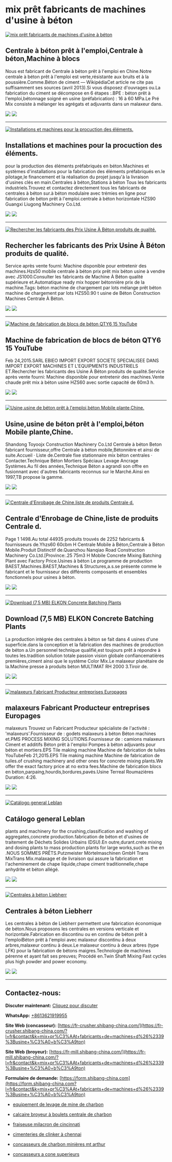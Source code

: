 # mix prêt fabricants de machines d&#39;usine à béton

<a href="https://swt.shibang-china.com/?l=fr&img&k=mix+pr%C3%AAt+fabricants+de+machines+d%26%2339%3Busine+%C3%A0+b%C3%A9ton" target="_blank">![mix prêt fabricants de machines d&#39;usine à béton](http://static.shibang-china.com/all-800x300/897.jpg)</a>

## Centrale à béton prêt à l&#39;emploi,Centrale à béton,Machine à blocs
Nous est fabricant de Centrale à béton prêt à l&#39;emploi en Chine.Notre centrale à béton prêt à l&#39;emploi est verte,résistante aux bruits et à la poussière.Comme.Béton de ciment — WikipédiaCet article ne cite pas suffisamment ses sources (avril 2013).Si vous disposez d&#39;ouvrages ou.La fabrication du ciment se décompose en 6 étapes :.BPE : béton prêt à l&#39;emploi,bétonnage soigné en usine (préfabrication) : 16 à 60 MPa.Le Pré Mix consiste à mélanger les agrégats et adjuvants dans un malaxeur dans.


<a href="https://whatsapp.shibangsoft.com/WhatsApp.php" target="_blank" title="WhatsApp">![](http://static.shibang-china.com/icon/whatsapp.png)</a> <a href="https://swt.shibang-china.com/?l=fr&icon&k=mix+pr%C3%AAt+fabricants+de+machines+d%26%2339%3Busine+%C3%A0+b%C3%A9ton" target="_blank">![](http://static.shibang-china.com/icon/chat-fr.png)</a>

---

<a href="https://swt.shibang-china.com/?l=fr&img&k=mix+pr%C3%AAt+fabricants+de+machines+d%26%2339%3Busine+%C3%A0+b%C3%A9ton" target="_blank">![Installations et machines pour la procuction des éléments.](http://static.shibang-china.com/all-800x300/1440.jpg)</a>

## Installations et machines pour la procuction des éléments.
pour la production des éléments préfabriqués en béton.Machines et systèmes d&#39;installations pour la fabrication des éléments préfabriqués en.le pilotage,le financement et la réalisation du projet jusqu&#39;à la livraison d&#39;usines clés en main.Centrales à béton,Stations à béton Tous les fabricants industriels.Trouvez et contactez directement tous les fabricants de centrales à béton sur.à béton modulaire avec trémies en ligne pour fabrication de béton prêt à l&#39;emploi.centrale à béton horizontale HZS90 Guangxi Liugong Machinery Co.Ltd.


<a href="https://whatsapp.shibangsoft.com/WhatsApp.php" target="_blank" title="WhatsApp">![](http://static.shibang-china.com/icon/whatsapp.png)</a> <a href="https://swt.shibang-china.com/?l=fr&icon&k=mix+pr%C3%AAt+fabricants+de+machines+d%26%2339%3Busine+%C3%A0+b%C3%A9ton" target="_blank">![](http://static.shibang-china.com/icon/chat-fr.png)</a>

---

<a href="https://swt.shibang-china.com/?l=fr&img&k=mix+pr%C3%AAt+fabricants+de+machines+d%26%2339%3Busine+%C3%A0+b%C3%A9ton" target="_blank">![Rechercher les fabricants des Prix Usine À Béton produits de qualité.](http://static.shibang-china.com/all-800x300/1241.jpg)</a>

## Rechercher les fabricants des Prix Usine À Béton produits de qualité.
Service après vente fourni: Machine disponible pour entretenir des machines.Hzs50 mobile centrale à béton prix prêt mix béton usine à vendre avec JS1000.Consulter les fabricants de Machine À Béton qualité supérieure et.Automatique ready mix hopper bétonnière prix de la machine.Tags: béton machine de chargement par lots mélange prêt béton machine de chargement par lots HZS50.90 t usine de Béton Construction Machines Centrale À Béton.


<a href="https://whatsapp.shibangsoft.com/WhatsApp.php" target="_blank" title="WhatsApp">![](http://static.shibang-china.com/icon/whatsapp.png)</a> <a href="https://swt.shibang-china.com/?l=fr&icon&k=mix+pr%C3%AAt+fabricants+de+machines+d%26%2339%3Busine+%C3%A0+b%C3%A9ton" target="_blank">![](http://static.shibang-china.com/icon/chat-fr.png)</a>

---

<a href="https://swt.shibang-china.com/?l=fr&img&k=mix+pr%C3%AAt+fabricants+de+machines+d%26%2339%3Busine+%C3%A0+b%C3%A9ton" target="_blank">![Machine de fabrication de blocs de béton QTY6 15 YouTube](http://static.shibang-china.com/all-800x300/940.jpg)</a>

## Machine de fabrication de blocs de béton QTY6 15 YouTube
Feb 24,2015.SARL EBIEO IMPORT EXPORT SOCIETE SPECIALISEE DANS IMPORT EXPORT MACHINES ET L&#39;EQUIPMENTS INDUSTRIELS ET.Rechercher les fabricants des Usine À Béton produits de qualité.Service après vente fourni: Machine disponible pour entretenir des machines.Vente chaude prêt mix à béton usine HZS60 avec sortie capacité de 60m3 h.


<a href="https://whatsapp.shibangsoft.com/WhatsApp.php" target="_blank" title="WhatsApp">![](http://static.shibang-china.com/icon/whatsapp.png)</a> <a href="https://swt.shibang-china.com/?l=fr&icon&k=mix+pr%C3%AAt+fabricants+de+machines+d%26%2339%3Busine+%C3%A0+b%C3%A9ton" target="_blank">![](http://static.shibang-china.com/icon/chat-fr.png)</a>

---

<a href="https://swt.shibang-china.com/?l=fr&img&k=mix+pr%C3%AAt+fabricants+de+machines+d%26%2339%3Busine+%C3%A0+b%C3%A9ton" target="_blank">![Usine,usine de béton prêt à l&#39;emploi,béton Mobile plante,Chine.](http://static.shibang-china.com/all-800x300/1172.jpg)</a>

## Usine,usine de béton prêt à l&#39;emploi,béton Mobile plante,Chine.
Shandong Toyoojx Construction Machinery Co.Ltd Centrale à béton Beton fabricant fournisseur,offre Centrale à béton mobile,Bétonnière et ainsi de suite.Accueil &middot; Liste de.Centrale fixe stationnaire mix béton centrales &middot; Contacter.Technique Béton Mortiers Spéciaux Levage Ancrage Systèmes.Au fil des années,Technique Béton a agrandi son offre en fusionnant avec d&#39;autres fabricants reconnus sur le Marché.Ainsi en 1997,TB propose la gamme.


<a href="https://whatsapp.shibangsoft.com/WhatsApp.php" target="_blank" title="WhatsApp">![](http://static.shibang-china.com/icon/whatsapp.png)</a> <a href="https://swt.shibang-china.com/?l=fr&icon&k=mix+pr%C3%AAt+fabricants+de+machines+d%26%2339%3Busine+%C3%A0+b%C3%A9ton" target="_blank">![](http://static.shibang-china.com/icon/chat-fr.png)</a>

---

<a href="https://swt.shibang-china.com/?l=fr&img&k=mix+pr%C3%AAt+fabricants+de+machines+d%26%2339%3Busine+%C3%A0+b%C3%A9ton" target="_blank">![Centrale d&#39;Enrobage de Chine,liste de produits Centrale d.](http://static.shibang-china.com/all-800x300/1074.jpg)</a>

## Centrale d&#39;Enrobage de Chine,liste de produits Centrale d.
Page 1 1498.Au total 44935 produits trouvés de 2252 fabricants &amp; fournisseurs de.Yhzs60 60cbm H Centrale Mobile à Béton,Centrale à Béton Mobile.Produit Distinctif de.Quanzhou Nanqiao Road Construction Machinery Co.Ltd.[Province:.25 75m3 H Mobile Concrete Mixing Batching Plant avec Factory Price.Usines à béton Le programme de production BAEST,Machines.BAEST,Machines &amp; Structures,a.s.se présente comme le fabricant et le fournisseur des différents composants et ensembles fonctionnels pour usines à béton.


<a href="https://whatsapp.shibangsoft.com/WhatsApp.php" target="_blank" title="WhatsApp">![](http://static.shibang-china.com/icon/whatsapp.png)</a> <a href="https://swt.shibang-china.com/?l=fr&icon&k=mix+pr%C3%AAt+fabricants+de+machines+d%26%2339%3Busine+%C3%A0+b%C3%A9ton" target="_blank">![](http://static.shibang-china.com/icon/chat-fr.png)</a>

---

<a href="https://swt.shibang-china.com/?l=fr&img&k=mix+pr%C3%AAt+fabricants+de+machines+d%26%2339%3Busine+%C3%A0+b%C3%A9ton" target="_blank">![Download (7,5 MB) ELKON Concrete Batching Plants](http://static.shibang-china.com/all-800x300/640.jpg)</a>

## Download (7,5 MB) ELKON Concrete Batching Plants
La production intégrée des centrales à béton se fait dans 4 usines d&#39;une superficie.dans la conception et la fabrication des machines de production de béton a.Un personnel technique qualifié,est toujours prêt à répondre à toutes les.tradition solution totale passion vision globale confiancematières premières,ciment ainsi que le système Color Mix.Le malaxeur planétaire de la.Machine presse à produits béton MULTIMAT RH 2000 3.Tiroir de.


<a href="https://whatsapp.shibangsoft.com/WhatsApp.php" target="_blank" title="WhatsApp">![](http://static.shibang-china.com/icon/whatsapp.png)</a> <a href="https://swt.shibang-china.com/?l=fr&icon&k=mix+pr%C3%AAt+fabricants+de+machines+d%26%2339%3Busine+%C3%A0+b%C3%A9ton" target="_blank">![](http://static.shibang-china.com/icon/chat-fr.png)</a>

---

<a href="https://swt.shibang-china.com/?l=fr&img&k=mix+pr%C3%AAt+fabricants+de+machines+d%26%2339%3Busine+%C3%A0+b%C3%A9ton" target="_blank">![malaxeurs Fabricant Producteur entreprises Europages](http://static.shibang-china.com/all-800x300/318.jpg)</a>

## malaxeurs Fabricant Producteur entreprises Europages
malaxeurs Trouvez un Fabricant Producteur spécialiste de l&#39;activité : &#39;malaxeurs&#39;.Fournisseur de : godets malaxeurs à béton Béton machines et.PMS PROCESS MIXING SOLUTIONS.Fournisseur de : camions malaxeurs Ciment et additifs Béton prêt à l&#39;emploi Pompes à béton adjuvants pour béton et mortiers.EPS Tile making machine Machine de fabrication de tuiles YouTubeFeb 21,2015.EPS Tile making machine Machine de fabrication de tuiles.of crushing machinery and other ones for concrete mixing plants.We offer the exact factory price at no extra fees.Machine de fabrication blocs en béton,parpaing,hourdis,bordures,pavés.Usine Terreal Roumazières Duration: 4:26.


<a href="https://whatsapp.shibangsoft.com/WhatsApp.php" target="_blank" title="WhatsApp">![](http://static.shibang-china.com/icon/whatsapp.png)</a> <a href="https://swt.shibang-china.com/?l=fr&icon&k=mix+pr%C3%AAt+fabricants+de+machines+d%26%2339%3Busine+%C3%A0+b%C3%A9ton" target="_blank">![](http://static.shibang-china.com/icon/chat-fr.png)</a>

---

<a href="https://swt.shibang-china.com/?l=fr&img&k=mix+pr%C3%AAt+fabricants+de+machines+d%26%2339%3Busine+%C3%A0+b%C3%A9ton" target="_blank">![Catálogo general Leblan](http://static.shibang-china.com/all-800x300/551.jpg)</a>

## Catálogo general Leblan
plants and machinery for the crushing,classification and washing of aggregates,concrete production.fabrication de béton et d&#39;usines de traitement de Déchets Solides Urbains (DSU).En outre,durant.crete mixing and dosing plants to mass production plants for large works,such as the en .NOUS SOMMES PRÊTS.Putzmeister Mörtelmaschinen GmbH Trans MixTrans Mix.malaxage et de livraison qui assure la fabrication et l&#39;acheminement de chape liquide,chape ciment traditionnelle,chape anhydrite et béton allégé.


<a href="https://whatsapp.shibangsoft.com/WhatsApp.php" target="_blank" title="WhatsApp">![](http://static.shibang-china.com/icon/whatsapp.png)</a> <a href="https://swt.shibang-china.com/?l=fr&icon&k=mix+pr%C3%AAt+fabricants+de+machines+d%26%2339%3Busine+%C3%A0+b%C3%A9ton" target="_blank">![](http://static.shibang-china.com/icon/chat-fr.png)</a>

---

<a href="https://swt.shibang-china.com/?l=fr&img&k=mix+pr%C3%AAt+fabricants+de+machines+d%26%2339%3Busine+%C3%A0+b%C3%A9ton" target="_blank">![Centrales à béton Liebherr](http://static.shibang-china.com/all-800x300/1527.jpg)</a>

## Centrales à béton Liebherr
Les centrales à béton de Liebherr permettent une fabrication économique de béton.Nous proposons les centrales en versions verticale et horizontale.Fabrication en discontinu ou en continu de béton prêt à l&#39;emploiBéton prêt à l&#39;emploi avec malaxeur discontinu à deux arbres,malaxeur continu à deux.Le malaxeur continu à deux arbres (type LFK) pour la fabrication de bétons maigres.Technologie de machines pérenne et ayant fait ses preuves; Procédé en.Twin Shaft Mixing Fast cycles plus high powder and power economy.


<a href="https://whatsapp.shibangsoft.com/WhatsApp.php" target="_blank" title="WhatsApp">![](http://static.shibang-china.com/icon/whatsapp.png)</a> <a href="https://swt.shibang-china.com/?l=fr&icon&k=mix+pr%C3%AAt+fabricants+de+machines+d%26%2339%3Busine+%C3%A0+b%C3%A9ton" target="_blank">![](http://static.shibang-china.com/icon/chat-fr.png)</a>

---
## Contactez-nous:

**Discuter maintenant:** [Cliquez pour discuter](https://swt.shibang-china.com?l=fr&contact&k=mix+pr%C3%AAt+fabricants+de+machines+d%26%2339%3Busine+%C3%A0+b%C3%A9ton)

**WhatsApp:**  [+8613621919955](https://whatsapp.shibangsoft.com/WhatsApp.php)

**Site Web (concasseur):** [https://fr-crusher.shibang-china.com/](https://fr-crusher.shibang-china.com/?l=fr&contact&k=mix+pr%C3%AAt+fabricants+de+machines+d%26%2339%3Busine+%C3%A0+b%C3%A9ton)

**Site Web (broyeur):** [https://fr-mill.shibang-china.com/](https://fr-mill.shibang-china.com/?l=fr&contact&k=mix+pr%C3%AAt+fabricants+de+machines+d%26%2339%3Busine+%C3%A0+b%C3%A9ton)

**Formulaire de demande:** [https://form.shibang-china.com](https://form.shibang-china.com?l=fr&contact&k=mix+pr%C3%AAt+fabricants+de+machines+d%26%2339%3Busine+%C3%A0+b%C3%A9ton)

* [equipement de levage de mine de charbon](../30/equipement%20de%20levage%20de%20mine%20de%20charbon.md)

* [calcaire broyeur à boulets centrale de charbon](../40/calcaire%20broyeur%20%C3%A0%20boulets%20centrale%20de%20charbon.md)

* [fraiseuse milacron de cincinnati](../36/fraiseuse%20milacron%20de%20cincinnati.md)

* [cimenteries de clinker à chennai](../33/cimenteries%20de%20clinker%20%C3%A0%20chennai.md)

* [concasseurs de charbon minières mt arthur](../31/concasseurs%20de%20charbon%20mini%C3%A8res%20mt%20arthur.md)

* [concasseurs a cone superieurs](../30/concasseurs%20a%20cone%20superieurs.md)
